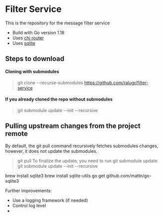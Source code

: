 # Filter Service
This is the repository for the message filter service

- Build with Go version 1.18
- Uses [chi router](github.com/go-chi/chi)
- Uses [sqlite](github.com/mattn/go-sqlite3)

## Steps to download
#### Cloning with submodules
>git clone --recurse-submodules https://github.com/ralugr/filter-service
#### If you already cloned the repo without submodules
> git submodule update --init --recursive

## Pulling upstream changes from the project remote
By default, the git pull command recursively fetches submodules changes, however, it does not update the submodules.
> git pull
To finalize the update, you need to run git submodule update
> git submodule update --init --recursive




brew install sqlite3
brew install sqlite-utils
go get github.com/mattn/go-sqlite3



Further improvements:
- Use a logging framework (if needed)
- Control log level
- 
